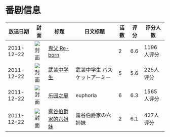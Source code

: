 # 番剧信息

|放送日期|封面|标题|日文标题|话数|评分|评分人数|
|---|---|---|---|---|---|---|
|2011-12-22|![封面](https://bangumi.tv/img/no_icon_subject.png)|[鬼父 Re-born](https://bangumi.tv/subject/29213)||2|6.6|1196人评分|
|2011-12-22|![封面](https://lain.bgm.tv/pic/cover/c/2a/ae/29315_N3LuK.jpg)|[武装中学生](https://bangumi.tv/subject/29315)|武装中学生 バスケットアーミー|5|5.6|225人评分|
|2011-12-22|![封面](https://bangumi.tv/img/no_icon_subject.png)|[乐园之扉](https://bangumi.tv/subject/30238)|euphoria|6|6.3|1565人评分|
|2011-12-22|![封面](https://bangumi.tv/img/no_icon_subject.png)|[雾谷伯爵家的六姐妹](https://bangumi.tv/subject/38523)|霧谷伯爵家の六姉妹|2|6.1|427人评分|
